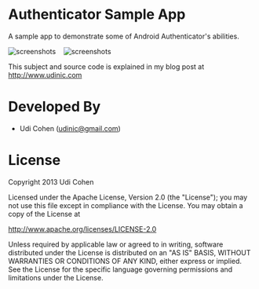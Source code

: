 Authenticator Sample App
========================

A sample app to demonstrate some of Android Authenticator's abilities.

![screenshots](https://raw.github.com/Udinic/AccountAuthenticator/master/screenshots/sampleapp.png) &nbsp;&nbsp; ![screenshots](https://raw.github.com/Udinic/AccountAuthenticator/master/screenshots/accounts.png)


This subject and source code is explained in my blog post at http://www.udinic.com


Developed By
============

* Udi Cohen (udinic@gmail.com)



License
=======

Copyright 2013 Udi Cohen

Licensed under the Apache License, Version 2.0 (the "License");
you may not use this file except in compliance with the License.
You may obtain a copy of the License at

   http://www.apache.org/licenses/LICENSE-2.0

Unless required by applicable law or agreed to in writing, software
distributed under the License is distributed on an "AS IS" BASIS,
WITHOUT WARRANTIES OR CONDITIONS OF ANY KIND, either express or implied.
See the License for the specific language governing permissions and
limitations under the License.
